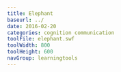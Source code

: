 ```yaml
---
title: Elephant
baseurl: ../
date: 2016-02-20
categories: cognition communication
toolFile: elephant.swf
toolWidth: 800
toolHeight: 600
navGroup: learningtools
---
```

